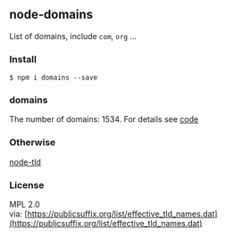 ## node-domains

List of domains, include `com`, `org` ...

### Install

```
$ npm i domains --save
```

### domains

The number of domains: 1534. For details see [code](index.js)

### Otherwise

[node-tld](https://github.com/donpark/node-tld)

### License

MPL 2.0  
via: [https://publicsuffix.org/list/effective_tld_names.dat](https://publicsuffix.org/list/effective_tld_names.dat)